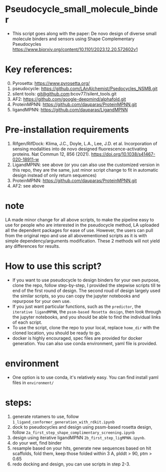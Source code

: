 # Pseudocycle_small_molecule_binder
- This script goes along with the paper: De novo design of diverse small molecule binders and sensors using Shape Complementary Pseudocycles
https://www.biorxiv.org/content/10.1101/2023.12.20.572602v1
# Key references:
0. Pyrosetta: https://www.pyrosetta.org/
1. pseudocycle: https://github.com/LAnAlchemist/Psedocycles_NSMB.git
2. silent tools: git@github.com:bcov77/silent_tools.git
3. AF2: https://github.com/google-deepmind/alphafold.git
4. ProteinMPNN: https://github.com/dauparas/ProteinMPNN.git
5. ligandMPNN: https://github.com/dauparas/LigandMPNN
# Pre-installation requirements
1. Rifgen/RifDock: Klima, J.C., Doyle, L.A., Lee, J.D. et al. Incorporation of sensing modalities into de novo designed fluorescence-activating proteins. Nat Commun 12, 856 (2021). https://doi.org/10.1038/s41467-020-18911-w
2. LigandMPNN: see above (or you can also use the customized version in this repo, they are the same, just minor script change to fit in automatic design instead of only return sequences)
3. ProteinMPNN: https://github.com/dauparas/ProteinMPNN.git
4. AF2: see above
# note
LA made minor change for all above scripts, to make the pipeline easy to use for people who are interested in the pseudocycle method, LA uploaded all the dependent packages for ease of use. However, the users can pull from the original repo and use all abovementioned scripts as it is with simple dependency/arguments modification. These 2 methods will not yield any differences for results.
# How to use this script?
- If you want to use pseudocycle to design binders for your own purpose, clone the repo, follow step-by-step, I provided the stepwise scripts till te end of the first round of design. The second roud of design largely used the similar scripts, so you can copy the jupyter notebooks and repurpose for your own use.
- If you just want particular functions, such as the `predictor`, the `iterative ligandMPNN`, the `pssm-based Rosetta design`, then look through the jupyter notebooks, and you should be able to find the individual links of each script.
- To use the script, clone the repo to your local, replace `home_dir` with the cloned location, you should be ready to go.
- docker is highly encouraged, spec files are provided for docker generation. You can also use conda environment, yaml file is provided.
# environment
- One option is to use conda, it's relatively easy. You can find install yaml files in `environment/`
# steps:
1. generate rotamers to use, follow `1_ligand_conformer_generation_with_rdkit.ipynb`
2. dock to pseudocycles and design using pssm-based rosetta design, follow `2a_first_step_shape_complimentary_screening.ipynb`
3. design using iterative ligandMPNN `2b_first_step_ligMPNN.ipynb`.
4. do your wet, find binder
5. resample based on your hits, generate new sequences based on hit scaffolds, fold them, keep those folded within 3 A, plddt > 90, ptm > 0.65
6. redo docking and design, you can use scripts in step 2-3.
